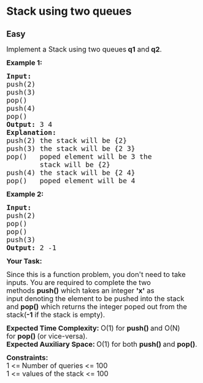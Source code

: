 # Stack using two queues
## Easy
<div class="problems_problem_content__Xm_eO"><p><span style="font-size:18px">Implement a Stack&nbsp;using two queues<strong>&nbsp;q1</strong>&nbsp;and<strong>&nbsp;q2</strong>.</span></p>

<p><strong><span style="font-size:18px">Example 1:</span></strong></p>

<pre><strong><span style="font-size:18px">Input:
</span></strong><span style="font-size:18px">push(2)
push(3)
pop()
push(4)
pop()</span><strong><span style="font-size:18px">
Output: </span></strong><span style="font-size:18px">3 4
</span><strong><span style="font-size:18px">Explanation:
</span></strong><span style="font-size:18px">push(2)&nbsp;the stack&nbsp;will be {2}
push(3)&nbsp;the stack&nbsp;will be {2 3}
pop()   poped element will be 3&nbsp;the 
&nbsp;       stack&nbsp;will be {2}
push(4)&nbsp;the stack&nbsp;will be {2 4}
pop() &nbsp; poped element will be 4 &nbsp;</span>
</pre>

<p><strong><span style="font-size:18px">Example 2:</span></strong></p>

<pre><strong><span style="font-size:18px">Input:
</span></strong><span style="font-size:18px">push(2)
pop()
pop()
push(3)</span><strong><span style="font-size:18px">
Output: </span></strong><span style="font-size:18px">2 -1</span></pre>

<p><strong><span style="font-size:18px">Your Task:</span></strong></p>

<p><span style="font-size:18px">Since this is a function problem, you don't need to take inputs. You are required to complete the two methods&nbsp;<strong>push()</strong>&nbsp;which takes&nbsp;an integer <strong>'x'</strong>&nbsp;as input&nbsp;denoting the element to be pushed into the stack and&nbsp;<strong>pop()</strong>&nbsp;which returns the&nbsp;integer&nbsp;poped out from the stack(<strong>-1</strong>&nbsp;if the stack&nbsp;is empty).</span></p>

<p><span style="font-size:18px"><strong>Expected Time Complexity:&nbsp;</strong>O(1) for&nbsp;<strong>push()&nbsp;</strong>and O(N) for&nbsp;<strong>pop()&nbsp;</strong>(or vice-versa).<br>
<strong>Expected Auxiliary Space:&nbsp;</strong>O(1) for both&nbsp;<strong>push()&nbsp;</strong>and&nbsp;<strong>pop()</strong>.</span></p>

<p><span style="font-size:18px"><strong>Constraints:</strong><br>
1 &lt;=<strong>&nbsp;</strong>Number of queries&nbsp;&lt;= 100<br>
1 &lt;= values of the stack&nbsp;&lt;= 100</span></p>
</div>